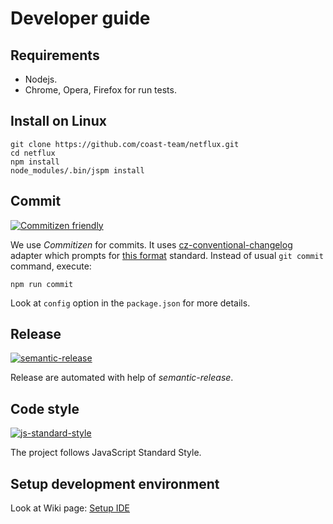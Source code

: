 # Developer guide
## Requirements
* Nodejs.
* Chrome, Opera, Firefox for run tests.

## Install on Linux
```
git clone https://github.com/coast-team/netflux.git
cd netflux
npm install
node_modules/.bin/jspm install
```

## Commit
[![Commitizen friendly](https://img.shields.io/badge/commitizen-friendly-brightgreen.svg?style=flat-square)](http://commitizen.github.io/cz-cli/)

We use *Commitizen* for commits. It uses [cz-conventional-changelog](https://github.com/commitizen/cz-conventional-changelog) adapter which prompts for [this format](https://github.com/ajoslin/conventional-changelog/blob/master/conventions/angular.md) standard. Instead of usual `git commit` command, execute:
```
npm run commit
```
Look at `config` option in the `package.json` for more details.
## Release

[![semantic-release](https://img.shields.io/badge/%20%20%F0%9F%93%A6%F0%9F%9A%80-semantic--release-e10079.svg?style=flat-square)](https://github.com/semantic-release/semantic-release)

Release are automated with help of *semantic-release*.

## Code style

[![js-standard-style](https://cdn.rawgit.com/feross/standard/master/badge.svg)](https://github.com/feross/standard)

The project follows JavaScript Standard Style.

## Setup development environment
Look at Wiki page: [Setup IDE](https://github.com/coast-team/netflux/wiki/Setup-IDE)
